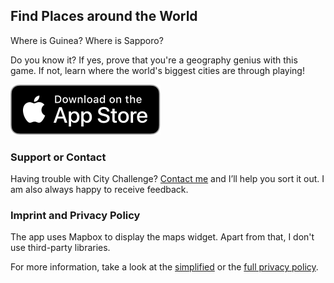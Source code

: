 ## Find Places around the World

Where is Guinea? Where is Sapporo?

Do you know it? 
If yes, prove that you're a geography genius with this game. If not, learn where the world's biggest cities are through playing!

[![App Store badge](img/app_store_badge.svg)](https://apps.apple.com/app/id1245292299)

### Support or Contact

Having trouble with City Challenge? [Contact me](https://www.iubenda.com/privacy-policy/38160969) and I’ll help you sort it out. I am also always happy to receive feedback.


### Imprint and Privacy Policy

The app uses Mapbox to display the maps widget. Apart from that, I don't use third-party libraries.

For more information, take a look at the [simplified](https://www.iubenda.com/privacy-policy/38160969) or the [full privacy policy](https://www.iubenda.com/privacy-policy/38160969/legal).

